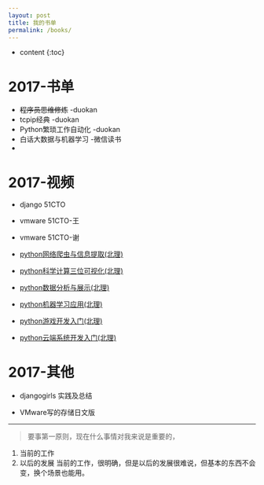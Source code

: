 ```yaml
---
layout: post
title: 我的书单
permalink: /books/
---
```


* content
{:toc}


# <i class="fa fa-book" style="font-size:1em;"></i>2017-书单
- ~~程序员思维修炼~~ -duokan
- tcpip经典 -duokan
- Python繁琐工作自动化 -duokan
- 白话大数据与机器学习 -微信读书
-

# <i class="fa fa-video-camera" style="font-size:1em;"></i>2017-视频
- django 51CTO

- vmware 51CTO-王

- vmware 51CTO-谢

- [python网络爬虫与信息提取(北理)](http://www.icourse163.org/course/BIT-1001870001)

- [python科学计算三位可视化(北理)](http://www.icourse163.org/learn/BIT-1001871001?tid=1001964001)

- [python数据分析与展示(北理)](http://www.icourse163.org/learn/BIT-1001870002?tid=1001963001)

- [python机器学习应用(北理)](http://www.icourse163.org/learn/BIT-1001872001?tid=1001965001)

- [python游戏开发入门(北理)](http://www.icourse163.org/course/BIT-1001873001)

- [python云端系统开发入门(北理)](http://www.icourse163.org/course/BIT-1001871002)


# <i class="fa fa-file-pdf-o" style="font-size:1em;"></i>2017-其他
- djangogirls 实践及总结

- VMware写的存储日文版

---
>要事第一原则，现在什么事情对我来说是重要的，
1. 当前的工作
2. 以后的发展
当前的工作，很明确，但是以后的发展很难说，但基本的东西不会变，换个场景也能用。
